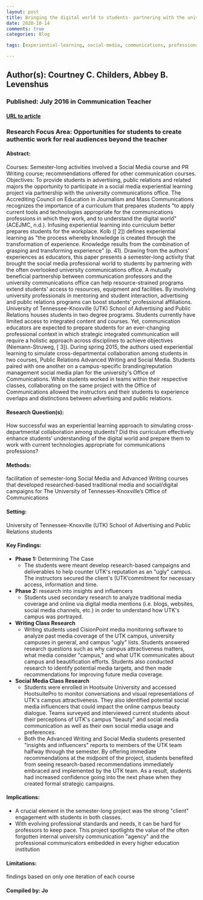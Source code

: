 ```yaml
---
layout: post
title: Bringing the digital world to students- partnering with the university communications office to provide social media experiential learning projects
date: 2020-10-14
comments: true
categories: Blog

tags: [experiential-learning, social-media, communications, professional-world, mentoring, university]

---
```


## Author(s): Courtney C. Childers, Abbey B. Levenshus

### Published: July 2016 in Communication Teacher

#### [URL to article](http://eds.a.ebscohost.com.proxy.uchicago.edu/eds/detail/detail?vid=0&sid=97359732-9005-4426-9f83-55313843fb98%40sdc-v-sessmgr03&bdata=JnNpdGU9ZWRzLWxpdmUmc2NvcGU9c2l0ZQ%3d%3d#AN=vdc.100040198137.0x000001&db=edsbl)

### Research Focus Area: Opportunities for students to create authentic work for real audiences beyond the teacher

#### Abstract:
Courses: Semester-long activities involved a Social Media course and PR Writing course; recommendations offered for other communication courses. Objectives: To provide students in advertising, public relations and related majors the opportunity to participate in a social media experiential learning project via partnership with the university communications office.  The Accrediting Council on Education in Journalism and Mass Communications recognizes the importance of a curriculum that prepares students "to apply current tools and technologies appropriate for the communications professions in which they work, and to understand the digital world" (ACEJMC, n.d.). Infusing experiential learning into curriculum better prepares students for the workplace. Kolb ([ 2]) defines experiential learning as "the process whereby knowledge is created through the transformation of experience. Knowledge results from the combination of grasping and transforming experience" (p. 41).  Drawing from the authors' experiences as educators, this paper presents a semester-long activity that brought the social media professional world to students by partnering with the often overlooked university communications office. A mutually beneficial partnership between communication professors and the university communications office can help resource-strained programs extend students' access to resources, equipment and facilities. By involving university professionals in mentoring and student interaction, advertising and public relations programs can boost students' professional affiliations.  University of Tennessee-Knoxville (UTK) School of Advertising and Public Relations houses students in two degree programs. Students currently have limited access to integrated content and courses. Yet, communication educators are expected to prepare students for an ever-changing professional context in which strategic integrated communication will require a holistic approach across disciplines to achieve objectives (Niemann-Struweg, [ 3]).  During spring 2015, the authors used experiential learning to simulate cross-departmental collaboration among students in two courses, Public Relations Advanced Writing and Social Media. Students paired with one another on a campus-specific branding/reputation management social media plan for the university's Office of Communications. While students worked in teams within their respective classes, collaborating on the same project with the Office of Communications allowed the instructors and their students to experience overlaps and distinctions between advertising and public relations.


#### Research Question(s):
How successful was an experiential learning approach to simulating cross-departmental collaboration among students? Did this curriculum effectively enhance students’ understanding of the digital world and prepare them to work with current technologies appropriate for communications professions?


#### Methods:
facilitation of semester-long Social Media and Advanced Writing courses that developed researched-based traditional media and social/digital campaigns for The University of Tennesses-Knoxville’s Office of Communications


#### Setting:
University of Tennessee-Knoxville (UTK) School of Advertising and Public Relations students


#### Key Findings:

- **Phase 1:** Determining The Case
    - The students were meant develop research-based campaigns and deliverables to help counter UTK's reputation as an "ugly" campus. The instructors secured the client's (UTK’commitment for necessary access, information and time.
- **Phase 2:** research into insights and influencers
    - Students used secondary research to analyze traditional media coverage and online via digital media mentions (i.e. blogs, websites, social media channels, etc.) in order to understand how UTK's campus was portrayed.
- **Writing Class Research**
    - Writing students used CisionPoint media monitoring software to analyze past media coverage of the UTK campus, university campuses in general, and campus "ugly" lists. Students answered research questions such as why campus attractiveness matters, what media consider "campus," and what UTK communicates about campus and beautification efforts. Students also conducted research to identify potential media targets, and then made recommendations for improving future media coverage. 
- **Social Media Class Research**
    - Students were enrolled in Hootsuite University and accessed HootsuitePro to monitor conversations and visual representations of UTK's campus attractiveness. They also identified potential social media influencers that could impact the online campus beauty dialogue. Teams surveyed and interviewed current students about their perceptions of UTK's campus "beauty" and social media communication as well as their own social media usage and preferences.
    - Both the Advanced Writing and Social Media students presented "insights and influencers" reports to members of the UTK team halfway through the semester. By offering immediate recommendations at the midpoint of the project, students benefited from seeing research-based recommendations immediately embraced and implemented by the UTK team. As a result, students had increased confidence going into the next phase when they created formal strategic campaigns.


#### Implications:

- A crucial element in the semester-long project was the strong "client" engagement with students in both classes.  
- With evolving professional standards and needs, it can be hard for professors to keep pace. This project spotlights the value of the often forgotten internal university communication "agency" and the professional communicators embedded in every higher education institution


#### Limitations:
findings based on only one iteration of each course


#### Compiled by: Jo
